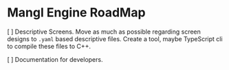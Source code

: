 # Mangl Engine RoadMap

[ ] Descriptive Screens.
    Move as much as possible regarding screen designs to `.yaml` based descriptive files.
    Create a tool, maybe TypeScript cli to compile these files to C++.

[ ] Documentation for developers.

